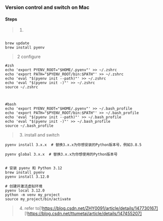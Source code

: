 ### Version control and switch on Mac ###
#### Steps #####


> 1. 
```

brew update
brew install pyenv

```

> 2 configure

```
#zsh
echo 'export PYENV_ROOT="$HOME/.pyenv"' >> ~/.zshrc
echo 'export PATH="$PYENV_ROOT/bin:$PATH"' >> ~/.zshrc
echo 'eval "$(pyenv init --path)"' >> ~/.zshrc
echo 'eval "$(pyenv init -)"' >> ~/.zshrc
source ~/.zshrc

                        
```
```
#bash
echo 'export PYENV_ROOT="$HOME/.pyenv"' >> ~/.bash_profile
echo 'export PATH="$PYENV_ROOT/bin:$PATH"' >> ~/.bash_profile
echo 'eval "$(pyenv init --path)"' >> ~/.bash_profile
echo 'eval "$(pyenv init -)"' >> ~/.bash_profile
source ~/.bash_profile

```

> 3. install and switch

```
pyenv install 3.x.x  # 替换3.x.x为你想安装的Python版本号，例如3.8.5

pyenv global 3.x.x  # 替换3.x.x为你想使用的Python版本号


# 安装 pyenv 和 Python 3.12
brew install pyenv
pyenv install 3.12.0

# 创建并激活虚拟环境
pyenv local 3.12.0
python -m venv my_project
source my_project/bin/activate
```
> 4. refer to[!https://blog.csdn.net/ZHY0091/article/details/147730167]
[!https://blog.csdn.net/ttumetai/article/details/147455207]


